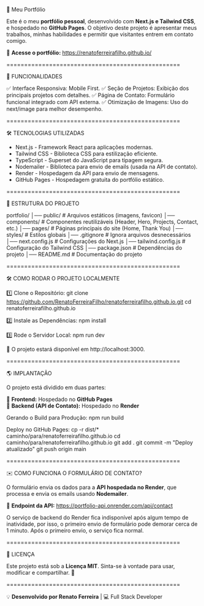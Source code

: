 🚀 Meu Portfólio

Este é o meu **portfólio pessoal**, desenvolvido com **Next.js e Tailwind CSS**, e hospedado no **GitHub Pages**.
O objetivo deste projeto é apresentar meus trabalhos, minhas habilidades e permitir que visitantes entrem em contato comigo.

🔗 **Acesse o portfólio:** https://renatoferreirafilho.github.io/

=================================================

🎯 FUNCIONALIDADES

✅ Interface Responsiva: Mobile First.
✅ Seção de Projetos: Exibição dos principais projetos com detalhes.
✅ Página de Contato: Formulário funcional integrado com API externa.
✅ Otimização de Imagens: Uso do next/image para melhor desempenho.

=================================================

🛠️ TECNOLOGIAS UTILIZADAS

-   Next.js - Framework React para aplicações modernas.
-   Tailwind CSS - Biblioteca CSS para estilização eficiente.
-   TypeScript - Superset do JavaScript para tipagem segura.
-   Nodemailer - Biblioteca para envio de emails (usada na API de contato).
-   Render - Hospedagem da API para envio de mensagens.
-   GitHub Pages - Hospedagem gratuita do portfólio estático.

=================================================

📂 ESTRUTURA DO PROJETO

portfolio/
│── public/ # Arquivos estáticos (imagens, favicon)
│── components/ # Componentes reutilizáveis (Header, Hero, Projects, Contact, etc.)
│── pages/ # Páginas principais do site (Home, Thank You)
│── styles/ # Estilos globais
│── .gitignore # Ignora arquivos desnecessários
│── next.config.js # Configurações do Next.js
│── tailwind.config.js # Configuração do Tailwind CSS
│── package.json # Dependências do projeto
│── README.md # Documentação do projeto

=================================================

🛠️ COMO RODAR O PROJETO LOCALMENTE

1️⃣ Clone o Repositório:
git clone https://github.com/RenatoFerreiraFilho/renatoferreirafilho.github.io.git
cd renatoferreirafilho.github.io

2️⃣ Instale as Dependências:
npm install

3️⃣ Rode o Servidor Local:
npm run dev

📌 O projeto estará disponível em http://localhost:3000.

=================================================

🌎 IMPLANTAÇÃO

O projeto está dividido em duas partes:

🔹 **Frontend:** Hospedado no **GitHub Pages**  
🔹 **Backend (API de Contato):** Hospedado no **Render**

Gerando o Build para Produção:
npm run build

Deploy no GitHub Pages:
cp -r dist/\* caminho/para/renatoferreirafilho.github.io
cd caminho/para/renatoferreirafilho.github.io
git add .
git commit -m "Deploy atualizado"
git push origin main

=================================================

✉️ COMO FUNCIONA O FORMULÁRIO DE CONTATO?

O formulário envia os dados para a **API hospedada no Render**, que processa e envia os emails usando **Nodemailer**.

🔗 **Endpoint da API:** https://portfolio-api.onrender.com/api/contact

O serviço de backend do Render fica indisponível após algum tempo de inatividade, por isso, o primeiro envio de formulário pode demorar cerca de 1 minuto.
Após o primeiro envio, o serviço fica normal.

=================================================

📜 LICENÇA

Este projeto está sob a **Licença MIT**. Sinta-se à vontade para usar, modificar e compartilhar. 🚀

=================================================

💡 **Desenvolvido por Renato Ferreira** | 💻 Full Stack Developer
